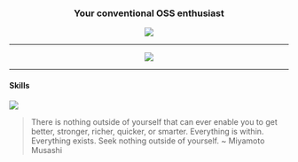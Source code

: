 <div align=center>
    <h3>Your conventional OSS enthusiast</h3>
    <img src="https://komarev.com/ghpvc/?username=alperen-dev&color=000000&label=Visitor+count">
    <hr>
    <img src="https://github-readme-stats.vercel.app/api?username=alperen-dev&theme=dark">
</div>
<hr>
<h4>Skills</h4>
<img src="https://skillicons.dev/icons?i=html,css,javascript,php,java,linux,git&perline=7">

> There is nothing outside of yourself that can ever enable you to get better, stronger, richer, quicker, or smarter. Everything is within. Everything exists. Seek nothing outside of yourself.
~ Miyamoto Musashi
